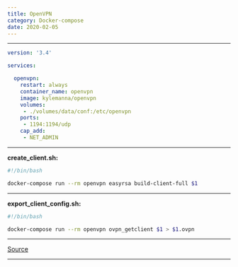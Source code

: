 ```yaml
---
title: OpenVPN
category: Docker-compose
date: 2020-02-05
---
```


-----

```yaml
version: '3.4'

services:

  openvpn:
    restart: always
    container_name: openvpn
    image: kylemanna/openvpn
    volumes:
     - ./volumes/data/conf:/etc/openvpn
    ports:
     - 1194:1194/udp
    cap_add:
     - NET_ADMIN
```

-----

**create_client.sh:**
```bash
#!/bin/bash

docker-compose run --rm openvpn easyrsa build-client-full $1
```

-----

**export_client_config.sh:**
```bash
#!/bin/bash

docker-compose run --rm openvpn ovpn_getclient $1 > $1.ovpn
```

-----

[Source](https://github.com/kylemanna/docker-openvpn)

-----
